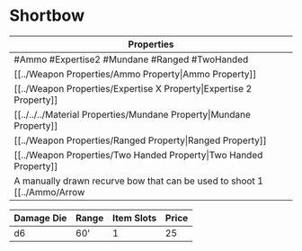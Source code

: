 # Shortbow

| Properties                                                          |
| ------------------------------------------------------------------- |
| #Ammo #Expertise2 #Mundane #Ranged #TwoHanded                       |
| [[../Weapon Properties/Ammo Property\|Ammo Property]]               |
| [[../Weapon Properties/Expertise X Property\|Expertise 2 Property]] |
| [[../../../Material Properties/Mundane Property\|Mundane Property]] |
| [[../Weapon Properties/Ranged Property\|Ranged Property]]           |
| [[../Weapon Properties/Two Handed Property\|Two Handed Property]]   |
A manually drawn recurve bow that can be used to shoot 1 [[../Ammo/Arrow|Arrow]] as ammo.

| Damage Die | Range | Item Slots | Price |
| ---------- | ----- | ---------- | ----- |
| d6         | 60'   | 1          | 25    |
